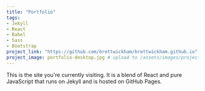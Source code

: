 ```yaml
---
title: "Portfolio"
tags:
- Jekyll
- React
- Babel
- Sass
- Bootstrap
project_link: "https://github.com/brettwickham/brettwickham.github.io"
project_image: portfolio-desktop.jpg # upload to /assets/images/projects/
---
```


This is the site you're currently visiting. It is a blend of React and pure JavaScript that runs on Jekyll and is hosted on GitHub Pages.
